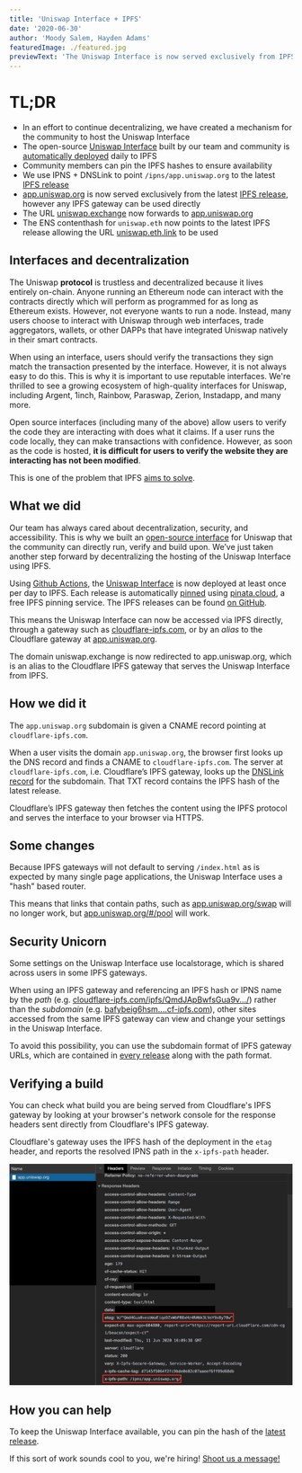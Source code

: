 ```yaml
---
title: 'Uniswap Interface + IPFS'
date: '2020-06-30'
author: 'Moody Salem, Hayden Adams'
featuredImage: ./featured.jpg
previewText: 'The Uniswap Interface is now served exclusively from IPFS'
---
```


# TL;DR

- In an effort to continue decentralizing, we have created a mechanism for the community to host the Uniswap Interface
- The open-source [Uniswap Interface](https://github.com/Uniswap/uniswap-interface) built by our team and 
community is [automatically deployed](https://github.com/Uniswap/uniswap-interface/releases) daily to IPFS
- Community members can pin the IPFS hashes to ensure availability
- We use IPNS + DNSLink to point `/ipns/app.uniswap.org` to the latest [IPFS release](https://github.com/Uniswap/uniswap-interface/releases) 
- [app.uniswap.org](https://app.uniswap.org) is now served exclusively from the latest 
[IPFS release](https://github.com/Uniswap/uniswap-interface/releases), however any IPFS gateway can be used directly
- The URL [uniswap.exchange](https://uniswap.exchange) now forwards to [app.uniswap.org](https://app.uniswap.org)
- The ENS contenthash for `uniswap.eth` now points to the latest IPFS release allowing the URL [uniswap.eth.link](https://uniswap.eth.link/) to be used

## Interfaces and decentralization

The Uniswap **protocol** is trustless and decentralized because it lives entirely on-chain. 
Anyone running an Ethereum node can interact with the contracts directly which will perform as programmed for as long as Ethereum exists.
However, not everyone wants to run a node. Instead, many users choose to interact with Uniswap through web interfaces, 
trade aggregators, wallets, or other DAPPs that have integrated Uniswap natively in their smart contracts. 

When using an interface, users should verify the transactions they sign match the transaction presented by the interface.
However, it is not always easy to do this. This is why it is important to use reputable interfaces. 
We're thrilled to see a growing ecosystem of high-quality interfaces for Uniswap, including Argent, 1inch, Rainbow,
Paraswap, Zerion, Instadapp, and many more.

Open source interfaces (including many of the above) allow users to verify the code they are interacting with does what
it claims. If a user runs the code locally, they can make transactions with confidence. However, as soon as the code 
is hosted, **it is difficult for users to verify the website they are interacting has not been modified**.

This is one of the problem that IPFS [aims to solve](https://blog.cloudflare.com/e2e-integrity/).

## What we did

Our team has always cared about decentralization, security, and accessibility. This is why we built an 
[open-source interface](https://github.com/Uniswap/uniswap-interface) for Uniswap that the community can directly run, 
verify and build upon. We’ve just taken another step forward by decentralizing the hosting of the Uniswap Interface using IPFS.

Using [Github Actions](https://github.com/features/actions), the [Uniswap Interface](https://github.com/Uniswap/uniswap-interface) 
is now deployed at least once per day to IPFS. Each release is automatically [pinned](https://docs.ipfs.io/concepts/persistence/) 
using [pinata.cloud](https://pinata.cloud), a free IPFS pinning service. 
The IPFS releases can be found [on GitHub](https://github.com/Uniswap/uniswap-interface/releases).

This means the Uniswap Interface can now be accessed via IPFS directly, through a gateway such as [cloudflare-ipfs.com](https://cloudflare-ipfs.com/ipns/app.uniswap.org/), or by an _alias_ to the Cloudflare gateway at [app.uniswap.org](https://app.uniswap.org).

The domain uniswap.exchange is now redirected to app.uniswap.org, which is an alias to the Cloudflare IPFS gateway that serves the Uniswap Interface from IPFS.

## How we did it

The `app.uniswap.org` subdomain is given a CNAME record pointing at `cloudflare-ipfs.com`. 

When a user visits the domain `app.uniswap.org`, the browser first looks up the DNS record and finds a CNAME to `cloudflare-ipfs.com`.
The server at `cloudflare-ipfs.com`, i.e. Cloudflare’s IPFS gateway, looks up the 
[DNSLink record](https://docs.ipfs.io/concepts/dnslink/) for the subdomain.
That TXT record contains the IPFS hash of the latest release. 

Cloudflare’s IPFS gateway then fetches the content using the IPFS protocol and serves the interface to your browser via HTTPS.

## Some changes

Because IPFS gateways will not default to serving `/index.html` as is expected by many single page applications, the Uniswap Interface uses a "hash" based router.

This means that links that contain paths, such as [app.uniswap.org/swap](https://app.uniswap.org) will no longer work, but [app.uniswap.org/#/pool](https://app.uniswap.org/#/swap) will work.

## Security Unicorn

Some settings on the Uniswap Interface use localstorage, which is shared across users in some IPFS gateways.

When using an IPFS gateway and referencing an IPFS hash or IPNS name by the _path_ 
(e.g. [cloudflare-ipfs.com/ipfs/QmdJApBwfsGua9v.../](https://cloudflare-ipfs.com/ipfs/QmdJApBwfsGua9vKnMbswGFGA4y5Kj2VNNPhvcsc8NC7iA/)) 
rather than the _subdomain_ 
(e.g. [bafybeig6hsm....cf-ipfs.com](https://bafybeig6hsm6lj74ertjf7hghsj2zrkzzpec5iyrt57vxiwxqltmgeeokm.cf-ipfs.com/)), 
other sites accessed from the same IPFS gateway can view and change your settings in the Uniswap Interface.

To avoid this possibility, you can use the subdomain format of IPFS gateway URLs, which are contained in 
[every release](https://github.com/Uniswap/uniswap-interface/releases) along with the path format.

## Verifying a build

You can check what build you are being served from Cloudflare's IPFS gateway by looking at your browser's network console for the response headers sent directly from Cloudflare's IPFS gateway.

Cloudflare's gateway uses the IPFS hash of the deployment in the `etag` header, and reports the resolved IPNS path in the `x-ipfs-path` header.

![](./verifying-build.png) 

## How you can help

To keep the Uniswap Interface available, you can pin the hash of the [latest release](https://github.com/Uniswap/uniswap-interface/releases/latest).

If this sort of work sounds cool to you, we're hiring! [Shoot us a message!](mailto:contact@uniswap.org)
